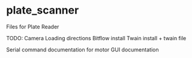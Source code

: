 # plate_scanner
Files for Plate Reader

TODO:
Camera Loading directions
Bitflow install
Twain install + twain file

Serial command documentation for motor
GUI documentation
